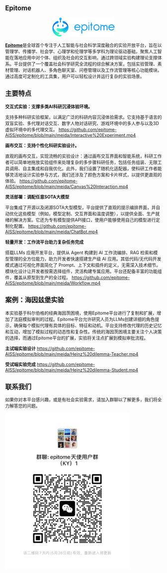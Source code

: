 ## Epitome
<p  align="center"><img  src="./meida/logo.png"  width="200"></p>

[**Epitome**](http://61.169.23.150:7777/#/epitome)是全球首个专注于人工智能与社会科学深度融合的实验开放平台，旨在以管理学、传播学、社会学、心理学和伦理学等多学科为理论驱动基础，聚焦人工智能在落地应用中对个体、组织及社会的交互影响，通过跨领域实验构建理论支撑体系。平台提供了一个覆盖社会科学研究全流程的综合解决方案，包括实验管理、素材管理、对话机器人、多角色聊天室、问卷管理以及工作流管理等核心功能模块。通过高度可定制化的工具集，用户可以轻松设计并运行复杂的实验场景。

## 主要特点
**交互式实验：支撑多类AI科研沉浸体验环境。**

支持多种科研实验框架，以满足广泛的科研内容沉浸体验需求。它支持基于语言的双盲实验、多代理对话交互、数字人物对话研究、游戏环境中的多人参与以及3D虚拟环境中的多代理交互。
https://github.com/epitome-AISS/epitome/blob/main/meida/Interactive%20Experiment.mp4

**画布交互：支持个性化科研实验设计。**

直观的画布交互，实现流畅的实验设计：通过画布交互界面和智能系统，科研工作者可以简单地拖放实验组件来处理复杂的多步骤科研任务，包括任务组装、无限工具调用、自主集成和自我优化。此外，我们设置了随机化适配器，使科研工作者能够灵活地设计实验参与方式，我们还涉及了颜色方案和卡片样式，以提供更直观的体验。
https://github.com/epitome-AISS/epitome/blob/main/meida/Canvas%20Interaction.mp4

**灵活部署：调配任意SOTA大模型**

平台集成了开源以及闭源SOTA大型模型，平台提供了直观的提示编排界面，并自动优化这些模型（例如，模型定制、交互界面和温度调整），以提供全面、生产就绪的解决方案。它还为专有模型提供API接口，使用户能够使用自己的模型进行定制化配置。
https://github.com/epitome-AISS/epitome/blob/main/meida/ChatBot.mp4

**轻量开发：工作流平台助力复杂任务完成**

搭载LLMs 应用开发平台，提供从 Agent 构建到 AI 工作流编排、RAG 检索和模型管理的全方位能力，助力开发者快速搭建生产级 AI 应用。其低代码/无代码开发模式通过可视化界面简化了 Prompt、上下文和插件的定义，无需深入技术细节。模块化设计让开发者按需选择组件，灵活构建专属应用。平台还配备丰富的功能组件，覆盖从原型到生产的全过程。
https://github.com/epitome-AISS/epitome/blob/main/meida/Workflow.mp4


## 案例：海因兹堡实验
本实验基于科尔伯格的经典海因茨困境，使用Epitome平台进行了复制和扩展，增加了法庭模拟审判的过程。Epitome平台允许研究人员为LLMs创建详细的角色提示，确保每个模拟代理有具体的目标、特征和动机。平台支持修改代理的历史记忆和互动，增加了模拟过程的动态性和复杂性。传统的海因茨困境主要关注个人决策的选择，而通过Epitome平台的扩展，实验将关注点扩展到模拟审批流程。

**主试端实验设计**
https://github.com/epitome-AISS/epitome/blob/main/meida/Heinz%20dilemma-Teacher.mp4

**受试端实验完成**
https://github.com/epitome-AISS/epitome/blob/main/meida/Heinz%20dilemma-Student.mp4

## 联系我们
如果你对本平台感兴趣，或是有社会实验需求，请加入群聊以了解更多，我们将全力解答您的问题。
 <p  align="left"><img  src="./meida/Wechat.png"  width="400"></p>